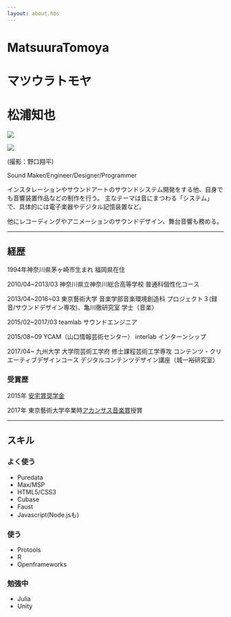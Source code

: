 ```yaml
---
layout: about.hbs
---
```


# MatsuuraTomoya

# マツウラトモヤ

# 松浦知也

![]({{config.root}}assets/img/profile2.jpg)


![]({{config.root}}assets/img/profile.jpg)

(撮影：野口翔平)

Sound Maker/Engineer/Designer/Programmer


インスタレーションやサウンドアートのサウンドシステム開発をする他、自身でも音響装置作品などの制作を行う。
主なテーマは音にまつわる「システム」で、具体的には電子楽器やデジタル記憶装置など。

他にレコーディングやアニメーションのサウンドデザイン、舞台音響も務める。

---

## 経歴

1994年神奈川県茅ヶ崎市生まれ 福岡県在住

2010/04~2013/03 神奈川県立神奈川総合高等学校 普通科個性化コース

2013/04~2016~03 東京藝術大学 音楽学部音楽環境創造科 プロジェクト３(録音/サウンドデザイン専攻)、亀川徹研究室 学士（音楽）

2015/02~2017/03 teamlab サウンドエンジニア

2015/08~09 YCAM（山口情報芸術センター） interlab インターンシップ

2017/04~ 九州大学 大学院芸術工学府 修士課程芸術工学専攻 コンテンツ・クリエーティブデザインコース デジタルコンテンツデザイン講座（城一裕研究室）

### 受賞歴

2015年 [安宅賞奨学金](http://www.geidai.ac.jp/life/scholarship/geidai_scholarship)

2017年 東京藝術大学卒業時[アカンサス音楽賞](http://www.geidai.ac.jp/information/prize/acanthus)授賞


---

## スキル

### よく使う

- Puredata
- Max/MSP
- HTML5/CSS3
- Cubase
- Faust
- Javascript(Node.jsも)

### 使う

- Protools
- R
- Openframeworks


### 勉強中

- Julia
- Unity
